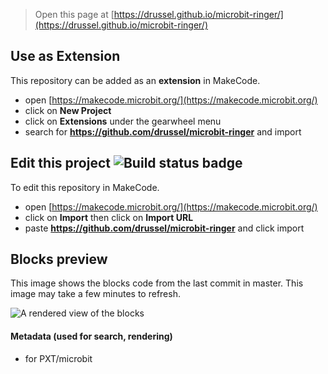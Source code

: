 
> Open this page at [https://drussel.github.io/microbit-ringer/](https://drussel.github.io/microbit-ringer/)

## Use as Extension

This repository can be added as an **extension** in MakeCode.

* open [https://makecode.microbit.org/](https://makecode.microbit.org/)
* click on **New Project**
* click on **Extensions** under the gearwheel menu
* search for **https://github.com/drussel/microbit-ringer** and import

## Edit this project ![Build status badge](https://github.com/drussel/microbit-ringer/workflows/MakeCode/badge.svg)

To edit this repository in MakeCode.

* open [https://makecode.microbit.org/](https://makecode.microbit.org/)
* click on **Import** then click on **Import URL**
* paste **https://github.com/drussel/microbit-ringer** and click import

## Blocks preview

This image shows the blocks code from the last commit in master.
This image may take a few minutes to refresh.

![A rendered view of the blocks](https://github.com/drussel/microbit-ringer/raw/master/.github/makecode/blocks.png)

#### Metadata (used for search, rendering)

* for PXT/microbit
<script src="https://makecode.com/gh-pages-embed.js"></script><script>makeCodeRender("{{ site.makecode.home_url }}", "{{ site.github.owner_name }}/{{ site.github.repository_name }}");</script>

